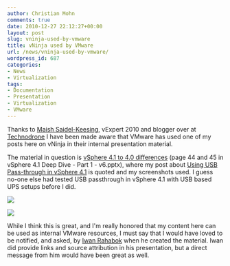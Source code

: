 ```yaml
---
author: Christian Mohn
comments: true
date: 2010-12-27 22:12:27+00:00
layout: post
slug: vninja-used-by-vmware
title: vNinja used by VMware
url: /news/vninja-used-by-vmware/
wordpress_id: 687
categories:
- News
- Virtualization
tags:
- Documentation
- Presentation
- Virtualization
- VMware
---
```


Thanks to [Maish Saidel-Keesing](http://twitter.com/maishsk), vExpert 2010 and blogger over at [Technodrone](http://technodrone.blogspot.com/) I have been made aware that VMware has used one of my posts here on vNinja in their internal presentation material.

The material in question is [vSphere 4.1 to 4.0 differences](http://communities.vmware.com/docs/DOC-13450) (page 44 and 45 in vSphere 4.1 Deep Dive - Part 1 - v6.pptx), where my post about [Using USB Pass-through in vSphere 4.1](http://vninja.net/virtualization/using-usb-pass-through-in-vsphere-4-1/) is quoted and my screenshots used. I guess no-one else had tested USB passthrough in vSphere 4.1 with USB based UPS setups before I did.

[![](/img/vNinja-vSphere-4.1-Deep-Dive-Part-1-v6-page-44-300x227.png)](/img/vNinja-vSphere-4.1-Deep-Dive-Part-1-v6-page-44.png)

[![](/img/vNinja-vSphere-4.1-Deep-Dive-Part-1-v6-page-44-300x227.png)](/img/vNinja-vSphere-4.1-Deep-Dive-Part-1-v6-page-44.png)

While I think this is great, and I'm really honored that my content here can be used as internal VMware resources, I must say that I would have loved to be notified, and asked, by [Iwan Rahabok](http://virtual-red-dot.blogspot.com/) when he created the material. Iwan did provide links and source attribution in his presentation, but a direct message from him would have been great as well.


